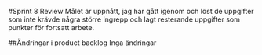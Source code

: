 #Sprint 8 Review
Målet är uppnått, jag har gått igenom och löst de uppgifter som inte krävde några större ingrepp och lagt resterande uppgifter som punkter för fortsatt arbete.

##Ändringar i product backlog
Inga ändringar